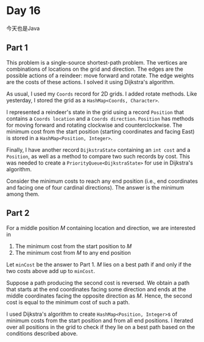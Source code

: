 # Day 16

今天也是Java

## Part 1

This problem is a single-source shortest-path problem. The vertices are combinations of locations on the grid and direction. The edges are the possible actions of a reindeer: move forward and rotate. The edge weights are the costs of these actions. I solved it using Dijkstra's algorithm.

As usual, I used my `Coords` record for 2D grids. I added rotate methods. Like yesterday, I stored the grid as a `HashMap<Coords, Character>`.

I represented a reindeer's state in the grid using a record `Position` that contains a `Coords location` and a `Coords direction`. `Position` has methods for moving forward and rotating clockwise and counterclockwise. The minimum cost from the start position (starting coordinates and facing East) is stored in a `HashMap<Position, Integer>`.

Finally, I have another record `DijkstraState` containing an `int cost` and a `Position`, as well as a method to compare two such records by cost. This was needed to create a `PriorityQueue<DijkstraState>` for use in Dijkstra's algorithm.

Consider the minimum costs to reach any end position (i.e., end coordinates and facing one of four cardinal directions). The answer is the minimum among them.

## Part 2

For a middle position $M$ containing location and direction, we are interested in

1. The minimum cost from the start position to $M$
2. The minimum cost from $M$ to any end position

Let `minCost` be the answer to Part 1. $M$ lies on a best path if and only if the two costs above add up to `minCost`.

Suppose a path producing the second cost is reversed. We obtain a path that starts at the end coordinates facing some direction and ends at the middle coordinates facing the opposite direction as $M$. Hence, the second cost is equal to the minimum cost of such a path.

I used Dijkstra's algorithm to create `HashMap<Position, Integer>`s of minimum costs from the start position and from all end positions. I iterated over all positions in the grid to check if they lie on a best path based on the conditions described above.